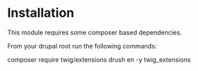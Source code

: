 # Installation
This module requires some composer based dependencies.

From your drupal root run the following commands:

  composer require twig/extensions
  drush en -y twig_extensions
